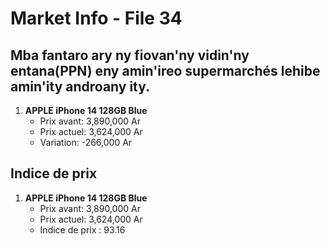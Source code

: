 # Market Info - File 34

## Mba fantaro ary ny fiovan'ny vidin'ny entana(PPN) eny amin'ireo supermarchés lehibe amin'ity androany ity.

1. **APPLE iPhone 14 128GB Blue**
   - Prix avant: 3,890,000 Ar
   - Prix actuel: 3,624,000 Ar
   - Variation: -266,000 Ar



## Indice de prix

1. **APPLE iPhone 14 128GB Blue**
   - Prix avant: 3,890,000 Ar
   - Prix actuel: 3,624,000 Ar
   - Indice de prix : 93.16

